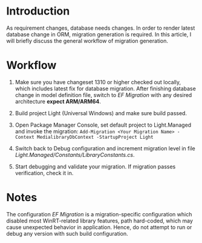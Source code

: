 # Introduction

As requirement changes, database needs changes. In order to render latest database change in ORM, migration generation is required. In this article, I will briefly discuss the general workflow of migration generation.

# Workflow

1.  Make sure you have changeset 1310 or higher checked out locally, which includes latest fix for database migration. After finishing database change in model definition file, switch to _EF Migration_ with any desired architecture **expect ARM/ARM64**.

2.  Build project Light (Universal Windows) and make sure build passed.

3.  Open Package Manager Console, set default project to Light.Managed and invoke the migration: `Add-Migration <Your Migration Name> -Context MedialibraryDbContext -StartupProject Light`

4.  Switch back to Debug configuration and increment migration level in file _Light.Managed/Constants/LibraryConstants.cs_.

5.  Start debugging and validate your migration. If migration passes verification, check it in.

# Notes

The configuration _EF Migration_ is a migration-specific configuration which disabled most WinRT-related library features, path hard-coded, which may cause unexpected behavior in application. Hence, do not attempt to run or debug any version with such build configuration.